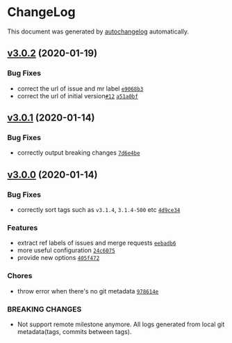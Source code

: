 # ChangeLog

This document was generated by [autochangelog](https://github.com/roshanca/autochangelog) automatically.

## [v3.0.2](https://github.com/roshanca/autochangelog/compare/v3.0.1...v3.0.2) (2020-01-19)

### Bug Fixes

- correct the url of issue and mr label [`e9068b3`](https://github.com/roshanca/autochangelog/commit/e9068b3658a4ab54870d1a510a75a3cb64ca5d63)
- correct the url of initial version[`#12`](https://github.com/roshanca/autochangelog/issues/12) [`a51a0bf`](https://github.com/roshanca/autochangelog/commit/a51a0bf28b041c8301056629f0c150a8b4eef869)

## [v3.0.1](https://github.com/roshanca/autochangelog/compare/v3.0.0...v3.0.1) (2020-01-14)

### Bug Fixes

- correctly output breaking changes [`7d6e4be`](https://github.com/roshanca/autochangelog/commit/7d6e4bebbc4c1935048186e524124340ed023f92)

## [v3.0.0](https://github.com/roshanca/autochangelog/commits/v3.0.0) (2020-01-14)

### Bug Fixes

- correctly sort tags such as `v3.1.4`, `3.1.4-500` etc [`4d9ce34`](https://github.com/roshanca/autochangelog/commit/4d9ce3438dec0a752a4f446088d9029962c0db38)

### Features

- extract ref labels of issues and merge requests [`eebadb6`](https://github.com/roshanca/autochangelog/commit/eebadb6983f58a560870d06e4750640ab6199b3b)
- more useful configuration [`24c6075`](https://github.com/roshanca/autochangelog/commit/24c60756df5a2756dd853f39b10d3e9105cc4fbd)
- provide new options [`405f472`](https://github.com/roshanca/autochangelog/commit/405f4725eb8fc719bc6cfe6a6adbeae03666d3b6)

### Chores

- throw error when there's no git metadata [`978614e`](https://github.com/roshanca/autochangelog/commit/978614e7f5cffb16aef92300274798b52552e82d)

### BREAKING CHANGES

- Not support remote milestone anymore. All logs generated from local git
  metadata(tags, commits between tags).
